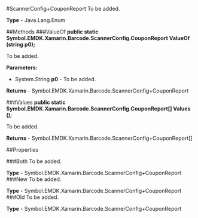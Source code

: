 #ScannerConfig+CouponReport
To be added.

**Type** - Java.Lang.Enum

##Methods
###ValueOf
**public static Symbol.EMDK.Xamarin.Barcode.ScannerConfig.CouponReport ValueOf (string p0);**

To be added.

**Parameters:** 

* System.String **p0** - To be added.

**Returns** - Symbol.EMDK.Xamarin.Barcode.ScannerConfig+CouponReport

###Values
**public static Symbol.EMDK.Xamarin.Barcode.ScannerConfig.CouponReport[] Values ();**

To be added.


**Returns** - Symbol.EMDK.Xamarin.Barcode.ScannerConfig+CouponReport[]

##Properties

###Both
To be added.

**Type** - Symbol.EMDK.Xamarin.Barcode.ScannerConfig+CouponReport
###New
To be added.

**Type** - Symbol.EMDK.Xamarin.Barcode.ScannerConfig+CouponReport
###Old
To be added.

**Type** - Symbol.EMDK.Xamarin.Barcode.ScannerConfig+CouponReport


